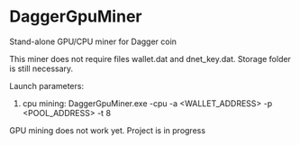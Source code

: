 # DaggerGpuMiner
Stand-alone GPU/CPU miner for Dagger coin

This miner does not require files wallet.dat and dnet_key.dat. Storage folder is still necessary.

Launch parameters:
1) cpu mining: DaggerGpuMiner.exe -cpu -a <WALLET_ADDRESS> -p <POOL_ADDRESS> -t 8

GPU mining does not work yet. Project is in progress
